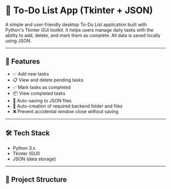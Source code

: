 # 📝 To-Do List App (Tkinter + JSON)

A simple and user-friendly desktop To-Do List application built with Python's Tkinter GUI toolkit. It helps users manage daily tasks with the ability to add, delete, and mark them as complete. All data is saved locally using JSON.

---

## 🚀 Features

- ✅ Add new tasks
- 📋 View and delete pending tasks
- ✅ Mark tasks as completed
- 📦 View completed tasks
- 💾 Auto-saving to JSON files
- 📁 Auto-creation of required backend folder and files
- ❌ Prevent accidental window close without saving

---

## 🛠️ Tech Stack

- Python 3.x
- Tkinter (GUI)
- JSON (data storage)

---

## 📁 Project Structure

